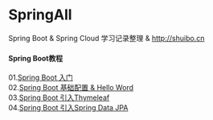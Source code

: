 # SpringAll
Spring Boot &amp; Spring Cloud 学习记录整理  &amp; http://shuibo.cn

#### Spring Boot教程
01.[Spring Boot 入门](https://shuibo.cn/01-spring-boot-open.html)  
02.[Spring Boot 基础配置 & Hello Word](https://shuibo.cn/02-spring-boot-basics.html)    
03.[Spring Boot 引入Thymeleaf](https://shuibo.cn/03-spring-boot-thymeleaf.html)  
04.[Spring Boot 引入Spring Data JPA](https://www.shuibo.cn/04-spring-boot-spring-data-jpa.html)